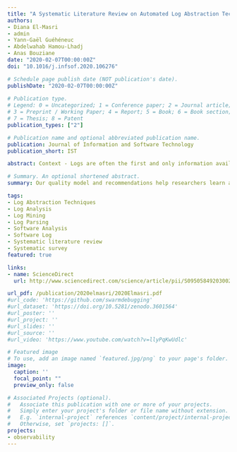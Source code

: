 ```yaml
---
title: "A Systematic Literature Review on Automated Log Abstraction Techniques"
authors:
- Diana El-Masri
- admin
- Yann-Gaël Guéhéneuc
- Abdelwahab Hamou-Lhadj
- Anas Bouziane
date: "2020-02-07T00:00:00Z"
doi: "10.1016/j.infsof.2020.106276"

# Schedule page publish date (NOT publication's date).
publishDate: "2020-02-07T00:00:00Z"
 
# Publication type.
# Legend: 0 = Uncategorized; 1 = Conference paper; 2 = Journal article;
# 3 = Preprint / Working Paper; 4 = Report; 5 = Book; 6 = Book section;
# 7 = Thesis; 8 = Patent
publication_types: ["2"]

# Publication name and optional abbreviated publication name.
publication: Journal of Information and Software Technology
publication_short: IST

abstract: Context - Logs are often the first and only information available to software engineers to understand and debug their systems. Automated log-analysis techniques help software engineers gain insights into large log data. These techniques have several steps, among which log abstraction is the most important because it transforms raw log-data into high-level information. Thus, log abstraction allows software engineers to perform further analyses. Existing log-abstraction techniques vary significantly in their designs and performances. To the best of our knowledge, there is no study that examines the performances of these techniques with respect to the following seven quality aspects concurrently - mode, coverage, delimiter independence, efficiency,scalability, system knowledge independence, and parameter tuning effort. Objectives - We want (1) to build a quality model for evaluating automated log-abstraction techniques and (2) to evaluate and recommend existing automated log-abstraction techniques using this quality model. Method - We perform a systematic literature review (SLR) of automated log-abstraction techniques. We review 89 research papers out of 2,864 initial papers. Results - Through this SLR, we (1) identify 17 automated log-abstraction techniques, (2) build a quality model composed of seven desirable aspects - coverage, delimiter independence, efficiency, system knowledge independence, mode, parameter tuning effort required, and scalability, and (3) make recommendations for researchers on future research directions. Conclusion -  Our quality model and recommendations help researchers learn about the state-of-the-art automated log-abstraction techniques, identify research gaps to enhance existing techniques, and develop new ones. We also support software engineers in understanding the advantages and limitations of existing techniques and in choosing the suitable technique to their unique use cases.

# Summary. An optional shortened abstract.
summary: Our quality model and recommendations help researchers learn about the state-of-the-art automated log-abstraction techniques, identify research gaps to enhance existing techniques, and develop new ones. We also support software engineers in understanding the advantages and limitations of existing techniques and in choosing the suitable technique to their unique use cases.

tags:
- Log Abstraction Techniques
- Log Analysis
- Log Mining
- Log Parsing
- Software Analysis
- Software Log
- Systematic literature review
- Systematic survey
featured: true

links:
- name: ScienceDirect
  url: http://www.sciencedirect.com/science/article/pii/S0950584920300264

url_pdf: /publication/2020elmasri/2020Elmasri.pdf
#url_code: 'https://github.com/swarmdebugging'
#url_dataset: 'https://doi.org/10.5281/zenodo.3601564'
#url_poster: ''
#url_project: ''
#url_slides: ''
#url_source: ''
#url_video: 'https://www.youtube.com/watch?v=llyPqKwUdlc'

# Featured image
# To use, add an image named `featured.jpg/png` to your page's folder. 
image:
  caption: ''
  focal_point: ""
  preview_only: false

# Associated Projects (optional).
#   Associate this publication with one or more of your projects.
#   Simply enter your project's folder or file name without extension.
#   E.g. `internal-project` references `content/project/internal-project/index.md`.
#   Otherwise, set `projects: []`.
projects:
- observability
---
```

